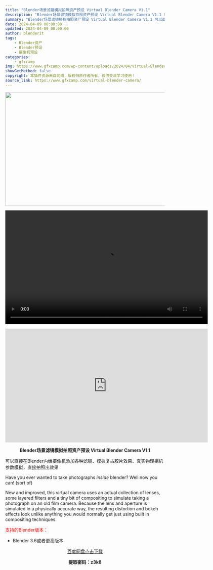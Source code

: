 ```yaml
---
title: "Blender场景滤镜模拟拍照资产预设 Virtual Blender Camera V1.1"
description: "Blender场景滤镜模拟拍照资产预设 Virtual Blender Camera V1.1 可以直接在Blender内给摄像机添加各种滤镜、模拟复古胶片效果、真实物理相机参数模拟，直接拍照出效果 ..."
summary: "Blender场景滤镜模拟拍照资产预设 Virtual Blender Camera V1.1 可以直接在Blender内给摄像机添加各种滤镜、模拟复古胶片效果、真实物理相机参数模拟，直接拍照出效果 ..."
date: 2024-04-09 00:00:00
updated: 2024-04-09 00:00:00
author: blenderit
tags: 
    - Blender资产
    - Blender预设
    - 摄像机预设
categories:
    - gfxcamp
img: https://www.gfxcamp.com/wp-content/uploads/2024/04/Virtual-Blender-Camera.jpg
showGetMethod: false
copyright: 本插件资源来自网络，版权归原作者所有，仅供交流学习使用！
source_link: https://www.gfxcamp.com/virtual-blender-camera/
---
```

<div><p><img decoding="async" class="aligncenter size-full wp-image-120772" src="https://www.gfxcamp.com/wp-content/uploads/2024/04/Virtual-Blender-Camera.jpg" data-src="https://www.gfxcamp.com/wp-content/uploads/2024/04/Virtual-Blender-Camera.jpg" alt="" width="640" height="360" data-srcset="https://www.gfxcamp.com/wp-content/uploads/2024/04/Virtual-Blender-Camera.jpg 640w, https://www.gfxcamp.com/wp-content/uploads/2024/04/Virtual-Blender-Camera-150x84.jpg 150w" data-sizes="(max-width: 640px) 100vw, 640px"><br>
</p><center><div style="width: 640px;" class="wp-video"><!--[if lt IE 9]><script>document.createElement('video');</script><![endif]-->
<video class="wp-video-shortcode" id="video-120771-1" width="640" height="360" preload="true" controls="controls"><source type="video/mp4" src="http://cloud.video.taobao.com/play/u/null/p/1/e/6/t/1/457000529510.mp4?_=1"></source><a href="http://cloud.video.taobao.com/play/u/null/p/1/e/6/t/1/457000529510.mp4">http://cloud.video.taobao.com/play/u/null/p/1/e/6/t/1/457000529510.mp4</a></video></div></center><p style="text-align: center;"><iframe loading="lazy" src="https://player.youku.com/embed/XNjM4NzI1MjQxNg==" width="640" height="360" frameborder="0" allowfullscreen="allowfullscreen" data-mce-fragment="1"></iframe></p><p style="text-align: center;"><strong>Blender场景滤镜模拟拍照资产预设 Virtual Blender Camera V1.1</strong></p><p>可以直接在Blender内给摄像机添加各种滤镜、模拟复古胶片效果、真实物理相机参数模拟，直接拍照出效果</p><p data-pm-slice="1 1 []">Have you ever wanted to take photographs <em>inside</em> blender? Well now you can! (sort of)</p><p>New and improved, this virtual camera uses an actual collection of lenses, some layered filters and a tiny bit of compositing to simulate taking a photograph on an old film camera. Because the lens and aperture is simulated in a physically accurate way, the resulting distortion and bokeh effects look unlike anything you would normally get just using built in compositing techniques.</p><p style="text-align: left;"><span style="color: #ff0000;">支持的Blender版本：</span></p><ul>
<li style="text-align: left;">Blender 3.6或者更高版本</li>
</ul><p style="text-align: center;"><a class="maxbutton-3 maxbutton maxbutton-baidu" target="_blank" rel="noopener" href="https://pan.baidu.com/s/1Qcs2Q_ex6TwncOQf7va_Uw?pwd=z3k8"><span class="mb-text">百度网盘点击下载</span></a></p><p style="text-align: center;"><strong>提取密码：z3k8</strong></p></div>